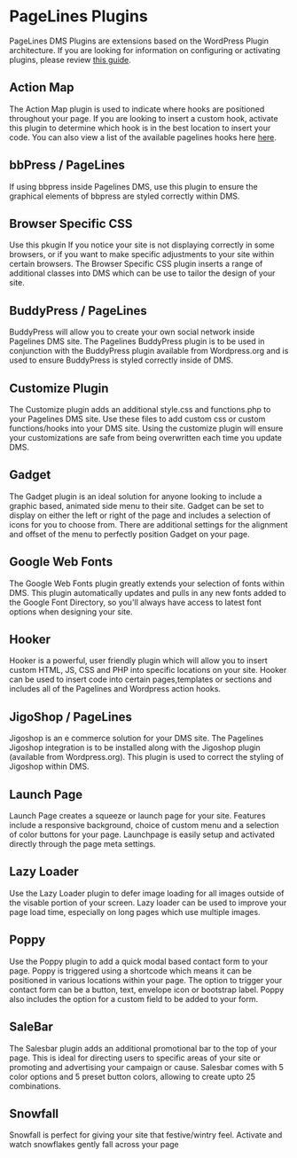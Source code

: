 # PageLines Plugins #

PageLines DMS Plugins are extensions based on the WordPress Plugin architecture. If you are looking for information on configuring or activating plugins, please review <a href="/configure/configuring-sections">this guide</a>.

## Action Map ##

<p>The Action Map plugin is used to indicate where hooks are positioned throughout your page. If you are looking to insert a custom hook, activate this plugin to determine which hook is in the best location to insert your code. You can also view a list of the available pagelines hooks here <a href="http://api.pagelines.com/hooks">here</a>.</p>

## bbPress / PageLines ##

<p>If using bbpress inside Pagelines DMS, use this plugin to ensure the graphical elements of bbpress are styled correctly within DMS.</p>

## Browser Specific CSS ##

<p>Use this pkugin If you notice your site is not displaying correctly in some browsers, or if you want to make specific adjustments to your site within certain browsers. The Browser Specific CSS plugin inserts a range of additional classes into DMS which can be use to tailor the design of your site.</p>

## BuddyPress / PageLines ##

<p>BuddyPress will allow you to create your own social network inside Pagelines DMS site. The Pagelines BuddyPress plugin is to be used in conjunction with the BuddyPress plugin available from Wordpress.org and is used to ensure BuddyPress is styled correctly inside of DMS.</p>

## Customize Plugin ##

<p>The Customize plugin adds an additional style.css and functions.php to your Pagelines DMS site. Use these files to add custom css or custom functions/hooks into your DMS site. Using the customize plugin will ensure your customizations are safe from being overwritten each time you update DMS.</p>

## Gadget ##

<p>The Gadget plugin is an ideal solution for anyone looking to include a graphic based, animated side menu to their site. Gadget can be set to display on either the left or right of the page and includes a selection of icons for you to choose from. There are additional settings for the alignment and offset of the menu to perfectly position Gadget on your page.</p>

## Google Web Fonts ##

<p>The Google Web Fonts plugin greatly extends your selection of fonts within DMS. This plugin automatically updates and pulls in any new fonts added to the Google Font Directory, so you'll always have access to latest font options when designing your site.</p>

## Hooker ##

<p>Hooker is a powerful, user friendly plugin which will allow you to insert custom HTML, JS, CSS and PHP into specific locations on your site. Hooker can be used to insert code into certain pages,templates or sections and includes all of the Pagelines and Wordpress action hooks.</p>

## JigoShop / PageLines ##

<p>Jigoshop is an e commerce solution for your DMS site. The Pagelines Jigoshop integration is to be installed along with the Jigoshop plugin (available from Wordpress.org). This plugin is used to correct the styling of Jigoshop within DMS.  </p>

## Launch Page ##

<p>Launch Page creates a squeeze or launch page for your site. Features include a responsive background, choice of custom menu and a selection of color buttons for your page. Launchpage is easily setup and activated directly through the page meta settings.</p>

## Lazy Loader ##

<p>Use the Lazy Loader plugin to defer image loading for all images outside of the visable portion of your screen. Lazy loader can be used to improve your page load time, especially on long pages which use multiple images.</p>

## Poppy ##

<p>Use the Poppy plugin to add a quick modal based contact form to your page. Poppy is triggered using a shortcode which means it can be positioned in various locations within your page. The option to trigger your contact form can be a button, text, envelope icon or bootstrap label. Poppy also includes the option for a custom field to be added to your form.</p>

## SaleBar ##

<p>The Salesbar plugin adds an additional promotional bar to the top of your page. This is ideal for directing users to specific areas of your site or promoting and advertising your campaign or cause. Salesbar comes with 5 color options and 5 preset button colors, allowing to create upto 25 combinations.</p>

## Snowfall ##

<p>Snowfall is perfect for giving your site that festive/wintry feel. Activate and watch snowflakes gently fall across your page</p>